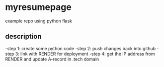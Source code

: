 # myresumepage
example repo using python flask

## description
-step 1: create some python code
-step 2: push changes back into github
-step 3: link with RENDER for deployment 
-step 4: get the IP address from RENDER and update A-record in .tech domain